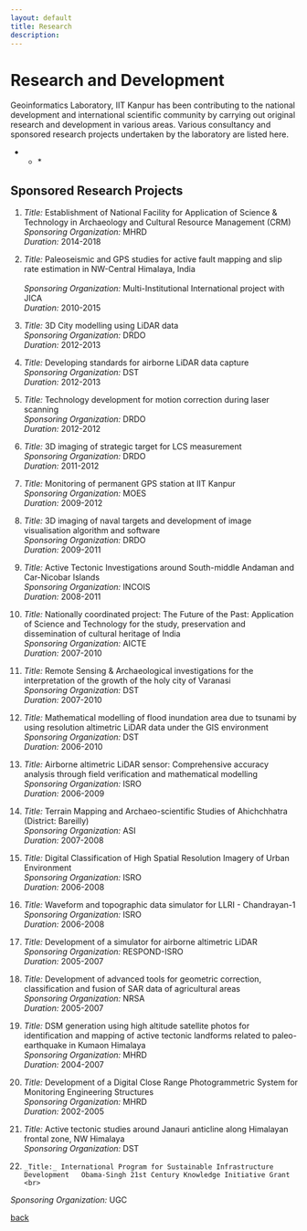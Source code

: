 ```yaml
---
layout: default
title: Research
description:
---
```


# Research and Development
Geoinformatics Laboratory, IIT Kanpur has been contributing to the national development and international scientific community by carrying out original research and development in various areas. Various consultancy and sponsored research projects undertaken by the laboratory are listed here.<br>
* * *<br>
## Sponsored Research Projects

1. _Title:_ Establishment of National Facility for Application of Science & Technology in Archaeology and Cultural Resource Management (CRM) <br>
_Sponsoring Organization:_ MHRD	<br>
_Duration:_ 2014-2018

2. _Title:_ Paleoseismic and GPS studies for active fault mapping and slip rate estimation in NW-Central Himalaya, India <br> 	
_Sponsoring Organization:_ Multi-Institutional International project with JICA <br>
_Duration:_ 2010-2015

3. _Title:_ 3D City modelling using LiDAR data <br>
_Sponsoring Organization:_ DRDO <br>
_Duration:_ 2012-2013 <br>

4. _Title:_ Developing standards for airborne LiDAR data capture <br>
_Sponsoring Organization:_ DST <br>
_Duration:_ 2012-2013 <br>

5. _Title:_ Technology development for motion correction during laser scanning <br>
_Sponsoring Organization:_ DRDO <br>
_Duration:_ 2012-2012 <br> 		

6.  _Title:_ 3D imaging of strategic target for LCS measurement <br>
_Sponsoring Organization:_ DRDO <br>
_Duration:_ 2011-2012 <br>

7.  _Title:_ Monitoring of permanent GPS station at IIT Kanpur <br>
_Sponsoring Organization:_ MOES <br>
_Duration:_ 2009-2012 <br>

8.  _Title:_ 3D imaging of naval targets and development of image visualisation algorithm and software <br>
_Sponsoring Organization:_ DRDO <br>
_Duration:_ 2009-2011 <br>  

9. _Title:_ Active Tectonic Investigations around South-middle Andaman and Car-Nicobar Islands <br>
_Sponsoring Organization:_ INCOIS <br>
_Duration:_ 2008-2011 <br>

10. _Title:_ Nationally coordinated project: The Future of the Past: Application of Science and Technology for the study, preservation and dissemination of cultural heritage of India <br>
_Sponsoring Organization:_ AICTE <br>
_Duration:_ 2007-2010 <br>

11.	_Title:_ Remote Sensing & Archaeological  investigations for the interpretation of the growth of the holy city of Varanasi <br>
_Sponsoring Organization:_ DST <br>
_Duration:_ 2007-2010 <br>

12.	_Title:_ Mathematical modelling of flood inundation area due to tsunami by using resolution altimetric LiDAR data under the GIS environment <br>
_Sponsoring Organization:_ DST <br>
_Duration:_ 2006-2010 <br>

13.	_Title:_ Airborne altimetric LiDAR sensor: Comprehensive accuracy analysis through field verification and mathematical modelling <br>
_Sponsoring Organization:_ ISRO <br>
_Duration:_ 2006-2009 <br>

14. _Title:_ Terrain Mapping and Archaeo-scientific Studies of Ahichchhatra (District: Bareilly) <br>
_Sponsoring Organization:_ ASI <br>
_Duration:_ 2007-2008 <br>

15. _Title:_ Digital Classification of High Spatial Resolution Imagery of Urban Environment <br>
_Sponsoring Organization:_ ISRO <br>
_Duration:_ 2006-2008 <br>

16.	_Title:_ Waveform and topographic data simulator for LLRI - Chandrayan-1  <br>
_Sponsoring Organization:_ ISRO <br>
_Duration:_ 2006-2008 <br>

17.	_Title:_ Development of a simulator for  airborne altimetric LiDAR  <br>
_Sponsoring Organization:_ RESPOND-ISRO <br>
_Duration:_ 2005-2007 <br>

18.	_Title:_ Development of advanced tools for geometric correction, classification and fusion of SAR data of agricultural areas  <br>
_Sponsoring Organization:_ NRSA <br>
_Duration:_ 2005-2007 <br>

19. _Title:_ DSM generation using high altitude satellite photos for identification and mapping of active tectonic landforms related to paleo-earthquake in Kumaon Himalaya  <br>
_Sponsoring Organization:_ MHRD <br>
_Duration:_ 2004-2007 <br>

20.	_Title:_ Development of a Digital Close Range Photogrammetric System for Monitoring Engineering Structures  <br>
_Sponsoring Organization:_ MHRD <br>
_Duration:_ 2002-2005 <br>

21.	_Title:_ Active tectonic studies around Janauri anticline along Himalayan frontal zone, NW Himalaya	 <br>
_Sponsoring Organization:_ DST	<br>

22. 	_Title:_ International Program for Sustainable Infrastructure Development	Obama-Singh 21st Century Knowledge Initiative Grant <br>
_Sponsoring Organization:_ UGC	<br>

[back](./)
